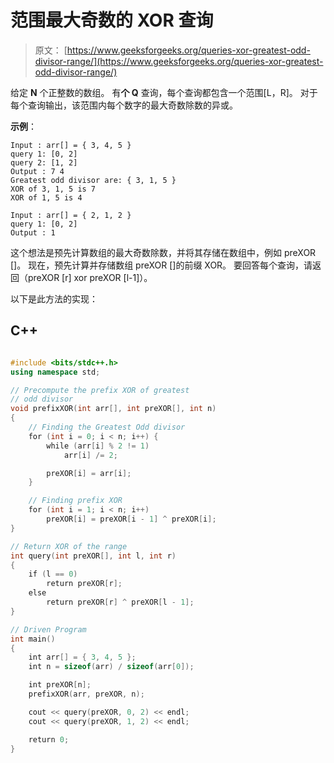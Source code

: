 # 范围最大奇数的 XOR 查询

> 原文： [https://www.geeksforgeeks.org/queries-xor-greatest-odd-divisor-range/](https://www.geeksforgeeks.org/queries-xor-greatest-odd-divisor-range/)

给定 **N** 个正整数的数组。 有**个 Q** 查询，每个查询都包含一个范围[L，R]。 对于每个查询输出，该范围内每个数字的最大奇数除数的异或。

**示例**：

```
Input : arr[] = { 3, 4, 5 }
query 1: [0, 2]
query 2: [1, 2]
Output : 7 4
Greatest odd divisor are: { 3, 1, 5 }
XOR of 3, 1, 5 is 7
XOR of 1, 5 is 4

Input : arr[] = { 2, 1, 2 }
query 1: [0, 2]
Output : 1

```



这个想法是预先计算数组的最大奇数除数，并将其存储在数组中，例如 preXOR []。 现在，预先计算并存储数组 preXOR []的前缀 XOR。 要回答每个查询，请返回（preXOR [r] xor preXOR [l-1]）。

以下是此方法的实现：

## C++ 

```cpp

#include <bits/stdc++.h> 
using namespace std; 

// Precompute the prefix XOR of greatest  
// odd divisor 
void prefixXOR(int arr[], int preXOR[], int n) 
{ 
    // Finding the Greatest Odd divisor 
    for (int i = 0; i < n; i++) { 
        while (arr[i] % 2 != 1) 
            arr[i] /= 2; 

        preXOR[i] = arr[i]; 
    } 

    // Finding prefix XOR 
    for (int i = 1; i < n; i++) 
        preXOR[i] = preXOR[i - 1] ^ preXOR[i]; 
} 

// Return XOR of the range 
int query(int preXOR[], int l, int r) 
{ 
    if (l == 0) 
        return preXOR[r]; 
    else
        return preXOR[r] ^ preXOR[l - 1]; 
} 

// Driven Program 
int main() 
{ 
    int arr[] = { 3, 4, 5 }; 
    int n = sizeof(arr) / sizeof(arr[0]); 

    int preXOR[n]; 
    prefixXOR(arr, preXOR, n); 

    cout << query(preXOR, 0, 2) << endl; 
    cout << query(preXOR, 1, 2) << endl; 

    return 0; 
} 

```